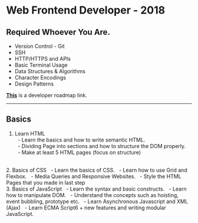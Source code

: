 <!-- 
Ctrl + B	Toggle bold
Ctrl + I	Toggle italic
Alt + S	Toggle strikethrough
Ctrl + Shift + ]	Toggle heading (uplevel)
Ctrl + Shift + [	Toggle heading (downlevel)
Ctrl + M	Toggle math environment
Alt + C	Check/Uncheck task list item
 -->


# **Web Frontend Developer - 2018**

## Required Whoever You Are.

- Version Control - Git
- SSH
- HTTP/HTTPS and APIs
- Basic Terminal Usage
- Data Structures & Algorithms
- Character Encodings
- Design Patterns

[**This**](https://github.com/kamranahmedse/developer-roadmap) is a developer roadmap link.

---

## Basics

1. Learn HTML  
&nbsp; - Learn the basics and how to write semantic HTML.  
&nbsp; - Dividing Page into sections and how to structure the DOM properly.  
&nbsp; - Make at least 5 HTML pages (focus on structure)  
<br>
2. Basics of CSS  
&nbsp; - Learn the basics of CSS.  
&nbsp; - Learn how to use Grid and Flexbox.  
&nbsp; - Media Queries and Responsive Websites.  
&nbsp; - Style the HTML Pages that you made in last step  
<br>
3. Basics of JavaScript  
&nbsp; - Learn the syntax and basic constructs.  
&nbsp; - Learn how to manipulate DOM.  
&nbsp; - Understand the concepts such as hoisting, event bubbling, prototype etc.  
&nbsp; - Learn Asynchronous Javascript and XML (Ajax)  
&nbsp; - Learn ECMA Script6 + new features and writing modular JavaScript. 


